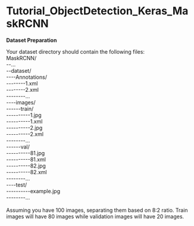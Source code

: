 # Tutorial_ObjectDetection_Keras_MaskRCNN

**Dataset Preparation**

Your dataset directory should contain the following files:
<br/>
MaskRCNN/<br/>
--...<br/>
--dataset/<br/>
----Annotations/<br/>
--------1.xml<br/>
--------2.xml<br/>
--------...<br/>
----images/<br/>
------train/<br/>
----------1.jpg<br/>
----------1.xml<br/>
----------2.jpg<br/>
----------2.xml<br/>
--------...	<br/>
------val/<br/>
----------81.jpg<br/>
----------81.xml<br/>
----------82.jpg<br/>
----------82.xml<br/>
--------...<br/>
----test/<br/>
----------example.jpg<br/>
--------...<br/>
<br/>
Assuming you have 100 images, separating them based on 8:2 ratio. Train images will have 80 images while validation images will have 20 images.<br/>


    


    
